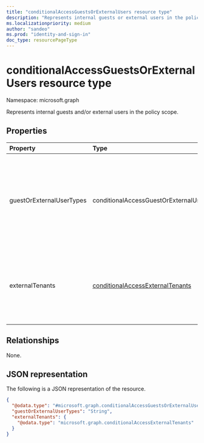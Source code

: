 ```yaml
---
title: "conditionalAccessGuestsOrExternalUsers resource type"
description: "Represents internal guests or external users in the policy scope."
ms.localizationpriority: medium
author: "sandeo"
ms.prod: "identity-and-sign-in"
doc_type: resourcePageType
---
```


# conditionalAccessGuestsOrExternalUsers resource type

Namespace: microsoft.graph

Represents internal guests and/or external users in the policy scope.

## Properties

| Property     | Type        | Description |
|:-------------|:------------|:------------|
| guestOrExternalUserTypes | conditionalAccessGuestOrExternalUserTypes | Represents internal guests or external user types. This is a multi-valued property. Supported values are: `b2bCollaborationGuest`, `b2bCollaborationMember`, `b2bDirectConnectUser`, `internalGuest`, `OtherExternalUser`, `serviceProvider` and `unknownFutureValue`. |
| externalTenants | [conditionalAccessExternalTenants](conditionalaccessexternaltenants.md) | The tenant ids of the selected types of external users. It could be either all b2b tenant, or a collection of tenant ids. External tenants can be specified only when `guestOrExternalUserTypes` is not null or an empty string. |

## Relationships

None.

## JSON representation

The following is a JSON representation of the resource.

<!-- {
  "blockType": "resource",
  "@odata.type": "microsoft.graph.conditionalAccessGuestsOrExternalUsers"
}
-->
``` json
{
  "@odata.type": "#microsoft.graph.conditionalAccessGuestsOrExternalUsers",
  "guestOrExternalUserTypes": "String",
  "externalTenants": {
    "@odata.type": "microsoft.graph.conditionalAccessExternalTenants"
  }
}
```
